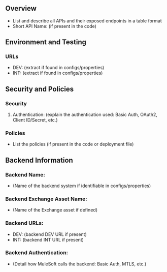 # <API Name>

## Overview
- List and describe all APIs and their exposed endpoints in a table format
- Short API Name: (if present in the code)

## Environment and Testing

### URLs
- DEV: (extract if found in configs/properties)
- INT: (extract if found in configs/properties)

## Security and Policies

### Security
1. Authentication: (explain the authentication used: Basic Auth, OAuth2, Client ID/Secret, etc.)

### Policies
- List the policies (if present in the code or deployment file)

## Backend Information

### Backend Name:
- (Name of the backend system if identifiable in configs/properties)

### Backend Exchange Asset Name:
- (Name of the Exchange asset if defined)

### Backend URLs:
- DEV: (backend DEV URL if present)
- INT: (backend INT URL if present)

### Backend Authentication:
- (Detail how MuleSoft calls the backend: Basic Auth, MTLS, etc.)
